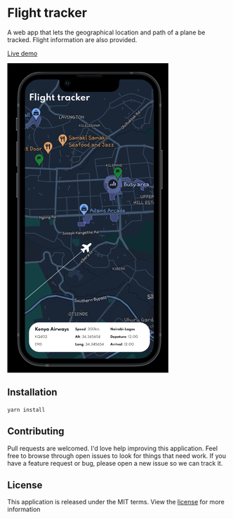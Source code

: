 # Flight tracker

A web app that lets the geographical location and path of a plane be tracked. Flight information are also provided.

[Live demo](https://test.com)

![Screenshot](public/Screenshot.png)

## Installation

``` yarn install ```

## Contributing

Pull requests are welcomed. I'd love help improving this application. Feel free to browse through open issues to look for things that need work. If you have a feature request or bug, please open a new issue so we can track it.

## License

This application is released under the MIT terms. View the [license](https://opensource.org/licenses/MIT) for more information